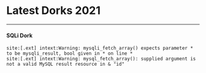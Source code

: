 # Latest Dorks 2021

* * *

#### SQLi Dork

```
site:[.ext] intext:Warning: mysqli_fetch_array() expects parameter * to be mysqli_result, bool given in * on line *
site:[.ext] intext:Warning: mysql_fetch_array(): supplied argument is not a valid MySQL result resource in & "id"
```
